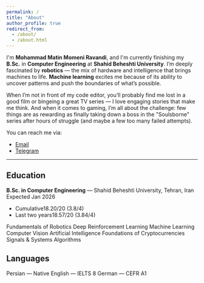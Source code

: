 ```yaml
---
permalink: /
title: "About"
author_profile: true
redirect_from: 
  - /about/
  - /about.html
---
```


I'm **Mohammad Matin Momeni Ravandi**, and I'm currently finishing my **B.Sc.** in **Computer Engineering** at **Shahid Beheshti University**.
I’m deeply fascinated by **robotics** — the mix of hardware and intelligence that brings machines to life.
**Machine learning** excites me because of its ability to uncover patterns and push the boundaries of what’s possible.

When I’m not in front of my code editor, you’ll probably find me lost in a good film or bingeing a great TV series — I love engaging stories that make me think.
And when it comes to gaming, I’m all about the challenge: few things are as rewarding as finally taking down a boss in the "Soulsborne" series after hours of struggle (and maybe a few too many failed attempts).

You can reach me via:
- [Email](mailto:mohammad.matin.momenir@gmail.com)
- [Telegram](https://t.me/MohammadM404)

---

## Education

<div class="edu-card">
  <div class="edu-card__title">
    <strong>B.Sc. in Computer Engineering</strong> — Shahid Beheshti University, Tehran, Iran
  </div>
  <div class="edu-card__meta">Expected Jan 2026</div>

  <ul class="edu-stats">
    <li class="stat"><span class="stat__label">Cumulative</span><span class="stat__value">18.20/20 (3.8/4)</span></li>
    <li class="stat"><span class="stat__label">Last two years</span><span class="stat__value">18.57/20 (3.84/4)</span></li>
  </ul>

  <div class="course-chips">
    <span class="chip">Fundamentals of Robotics</span>
    <span class="chip">Deep Reinforcement Learning</span>
    <span class="chip">Machine Learning</span>
    <span class="chip">Computer Vision</span>
    <span class="chip">Artificial Intelligence</span>
    <span class="chip">Foundations of Cryptocurrencies</span>
    <span class="chip">Signals & Systems</span>
    <span class="chip">Algorithms</span>
  </div>
</div>

## Languages
<div class="lang-chips">
  <span class="chip">Persian — Native</span>
  <span class="chip">English — IELTS 8</span>
  <span class="chip">German — CEFR A1</span>
</div>